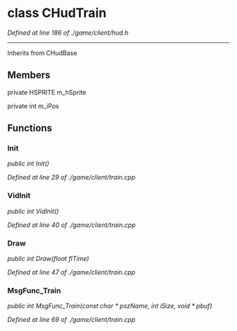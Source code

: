 # class CHudTrain

*Defined at line 186 of ./game/client/hud.h*

-----------------------------------------------------



Inherits from CHudBase



## Members

private HSPRITE m_hSprite

private int m_iPos



## Functions

### Init

*public int Init()*

*Defined at line 29 of ./game/client/train.cpp*

### VidInit

*public int VidInit()*

*Defined at line 40 of ./game/client/train.cpp*

### Draw

*public int Draw(float flTime)*

*Defined at line 47 of ./game/client/train.cpp*

### MsgFunc_Train

*public int MsgFunc_Train(const char * pszName, int iSize, void * pbuf)*

*Defined at line 69 of ./game/client/train.cpp*



